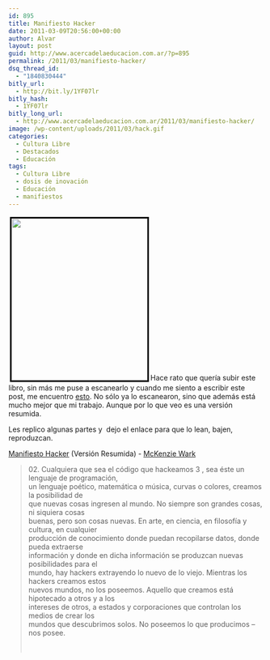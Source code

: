 ```yaml
---
id: 895
title: Manifiesto Hacker
date: 2011-03-09T20:56:00+00:00
author: Alvar
layout: post
guid: http://www.acercadelaeducacion.com.ar/?p=895
permalink: /2011/03/manifiesto-hacker/
dsq_thread_id:
  - "1840830444"
bitly_url:
  - http://bit.ly/1YF07lr
bitly_hash:
  - 1YF07lr
bitly_long_url:
  - http://www.acercadelaeducacion.com.ar/2011/03/manifiesto-hacker/
image: /wp-content/uploads/2011/03/hack.gif
categories:
  - Cultura Libre
  - Destacados
  - Educación
tags:
  - Cultura Libre
  - dosis de inovación
  - Educación
  - manifiestos
---
```

<p><img class="alignleft" style="border: 3px solid black; margin: 3px;" title="Hack in not a crime" src="http://gadgetophilia.com/wp-content/uploads/2009/06/hack.gif" alt="" width="269" height="320" />Hace rato que quería subir este libro, sin más me puse a escanearlo y cuando me siento a escribir este post, me encuentro <a href="http://humanismoyconectividad.wordpress.com/2008/07/10/manifiesto-hacker/" target="_blank">esto</a>. No sólo ya lo escanearon, sino que además está mucho mejor que mi trabajo. Aunque por lo que veo es una versión resumida.</p> <p>Les replico algunas partes y  dejo el enlace para que lo lean, bajen, reproduzcan.</p> <p><a href="http://www.laneros.com/attachment.php?attachmentid=19524&amp;d=1120588768" target="_blank">Manifiesto Hacker</a> (Versión Resumida) - <a href="http://en.wikipedia.org/wiki/McKenzie_Wark" target="_blank">McKenzie Wark</a></p> <blockquote><p>02. Cualquiera que sea el código que hackeamos 3 , sea éste un lenguaje de programación,<br />un lenguaje poético, matemática o música, curvas o colores, creamos la posibilidad de<br />que nuevas cosas ingresen al mundo. No siempre son grandes cosas, ni siquiera cosas<br />buenas, pero son cosas nuevas. En arte, en ciencia, en filosofía y cultura, en cualquier<br />producción de conocimiento donde puedan recopilarse datos, donde pueda extraerse<br />información y donde en dicha información se produzcan nuevas posibilidades para el<br />mundo, hay hackers extrayendo lo nuevo de lo viejo. Mientras los hackers creamos estos<br />nuevos mundos, no los poseemos. Aquello que creamos está hipotecado a otros y a los<br />intereses de otros, a estados y corporaciones que controlan los medios de crear los<br />mundos que descubrimos solos. No poseemos lo que producimos – nos posee.</p> <p>&nbsp;</p></blockquote> <p>&nbsp;</p>